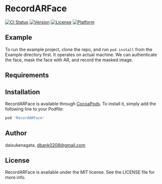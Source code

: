 # RecordARFace

[![CI Status](https://img.shields.io/travis/daisukenagata/RecordARFace.svg?style=flat)](https://travis-ci.org/daisukenagata/RecordARFace)
[![Version](https://img.shields.io/cocoapods/v/RecordARFace.svg?style=flat)](https://cocoapods.org/pods/RecordARFace)
[![License](https://img.shields.io/cocoapods/l/RecordARFace.svg?style=flat)](https://cocoapods.org/pods/RecordARFace)
[![Platform](https://img.shields.io/cocoapods/p/RecordARFace.svg?style=flat)](https://cocoapods.org/pods/RecordARFace)

## Example

To run the example project, clone the repo, and run `pod install` from the Example directory first.
It operates on actual machine.
We can authenticate the face, mask the face with AR, and record the masked image.

## Requirements

## Installation

RecordARFace is available through [CocoaPods](https://cocoapods.org). To install
it, simply add the following line to your Podfile:

```ruby
pod 'RecordARFace'
```

## Author

daisukenagata, dbank0208@gmail.com

## License

RecordARFace is available under the MIT license. See the LICENSE file for more info.
